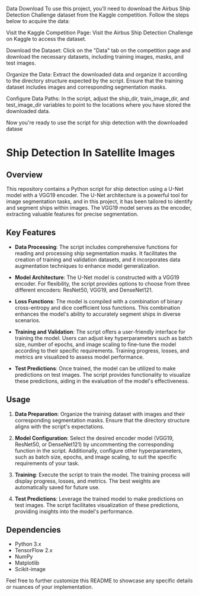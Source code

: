 

Data Download
To use this project, you'll need to download the Airbus Ship Detection Challenge dataset from the Kaggle competition. Follow the steps below to acquire the data:

Visit the Kaggle Competition Page:
Visit the Airbus Ship Detection Challenge on Kaggle to access the dataset.

Download the Dataset:
Click on the "Data" tab on the competition page and download the necessary datasets, including training images, masks, and test images.

Organize the Data:
Extract the downloaded data and organize it according to the directory structure expected by the script. Ensure that the training dataset includes images and corresponding segmentation masks.

Configure Data Paths:
In the script, adjust the ship_dir, train_image_dir, and test_image_dir variables to point to the locations where you have stored the downloaded data.

Now you're ready to use the script for ship detection with the downloaded datase

# Ship Detection In Satellite Images 

## Overview

This repository contains a Python script for ship detection using a U-Net model with a VGG19 encoder. The U-Net architecture is a powerful tool for image segmentation tasks, and in this project, it has been tailored to identify and segment ships within images. The VGG19 model serves as the encoder, extracting valuable features for precise segmentation.

## Key Features

- **Data Processing**: The script includes comprehensive functions for reading and processing ship segmentation masks. It facilitates the creation of training and validation datasets, and it incorporates data augmentation techniques to enhance model generalization.

- **Model Architecture**: The U-Net model is constructed with a VGG19 encoder. For flexibility, the script provides options to choose from three different encoders: ResNet50, VGG19, and DenseNet121.

- **Loss Functions**: The model is compiled with a combination of binary cross-entropy and dice coefficient loss functions. This combination enhances the model's ability to accurately segment ships in diverse scenarios.

- **Training and Validation**: The script offers a user-friendly interface for training the model. Users can adjust key hyperparameters such as batch size, number of epochs, and image scaling to fine-tune the model according to their specific requirements. Training progress, losses, and metrics are visualized to assess model performance.

- **Test Predictions**: Once trained, the model can be utilized to make predictions on test images. The script provides functionality to visualize these predictions, aiding in the evaluation of the model's effectiveness.

## Usage

1. **Data Preparation**: Organize the training dataset with images and their corresponding segmentation masks. Ensure that the directory structure aligns with the script's expectations.

2. **Model Configuration**: Select the desired encoder model (VGG19, ResNet50, or DenseNet121) by uncommenting the corresponding function in the script. Additionally, configure other hyperparameters, such as batch size, epochs, and image scaling, to suit the specific requirements of your task.

3. **Training**: Execute the script to train the model. The training process will display progress, losses, and metrics. The best weights are automatically saved for future use.

4. **Test Predictions**: Leverage the trained model to make predictions on test images. The script facilitates visualization of these predictions, providing insights into the model's performance.

## Dependencies

- Python 3.x
- TensorFlow 2.x
- NumPy
- Matplotlib
- Scikit-image


Feel free to further customize this README to showcase any specific details or nuances of your implementation.
